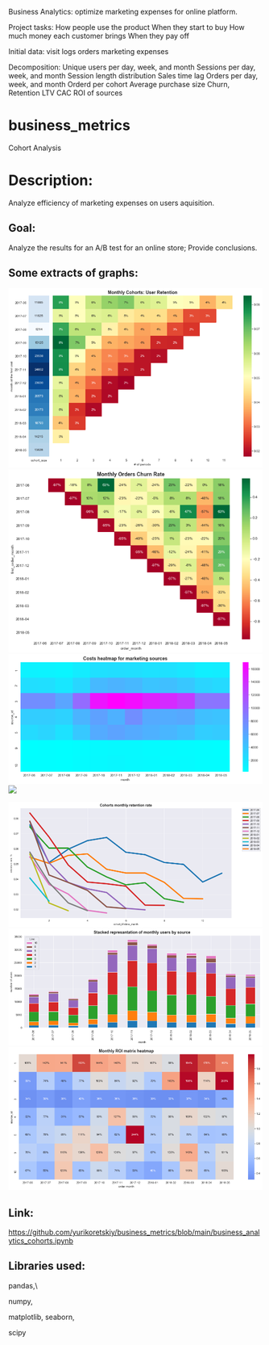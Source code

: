 Business Analytics: optimize marketing expenses for online platform.

Project tasks:
How people use the product
When they start to buy
How much money each customer brings
When they pay off

Initial data:
visit logs
orders
marketing expenses


Decomposition:
Unique users per day, week, and month
Sessions per day, week, and month
Session length distribution
Sales time lag
Orders per day, week, and month
Orderd per cohort
Average purchase size
Churn, Retention
LTV
CAC
ROI of sources

# business_metrics
Cohort Analysis


# Description:
Analyze efficiency of marketing expenses on users aquisition.


## Goal:
Analyze the results for an A/B test for an online store; Provide conclusions.

## Some extracts of graphs:
![](https://github.com/yurikoretskiy/business_metrics/blob/main/images/User%20Retention.png)
![](https://github.com/yurikoretskiy/business_metrics/blob/main/images/Monthly%20Orders%20Churn%20Rate.png)
![](https://github.com/yurikoretskiy/business_metrics/blob/main/images/Costs%20heatmap%20for%20marketing%20sources.png)
![](https://github.com/yurikoretskiy/cohort_business_metrics/blob/main/images/Comparison%20between%20number%20of%20unique%20users%20and%20session%20time%20by%20channel.png)

![](https://github.com/yurikoretskiy/business_metrics/blob/main/images/Cohorts%20monthly%20retention%20rate.png)
![](https://github.com/yurikoretskiy/business_metrics/blob/main/images/Stacked%20represantation%20of%20monthly%20users%20by%20source.png)
![](https://github.com/yurikoretskiy/business_metrics/blob/main/images/Monthly%20ROI%20matrix%20heatmap.png)

## Link:
https://github.com/yurikoretskiy/business_metrics/blob/main/business_analytics_cohorts.ipynb

## Libraries used:

pandas,\

numpy,

matplotlib,
seaborn,

scipy
